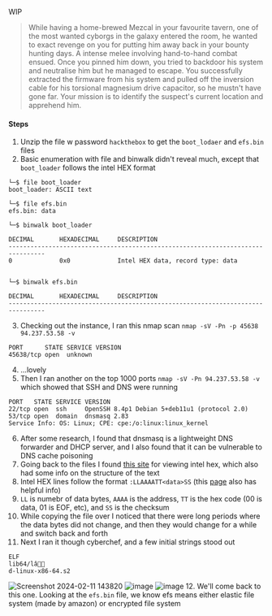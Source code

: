 WIP
> While having a home-brewed Mezcal in your favourite tavern, one of the most wanted cyborgs in the galaxy entered the room, he wanted to exact revenge on you for putting him away back in your bounty hunting days. A intense melee involving hand-to-hand combat ensued. Once you pinned him down, you tried to backdoor his system and neutralise him but he managed to escape. You successfully extracted the firmware from his system and pulled off the inversion cable for his torsional magnesium drive capacitor, so he mustn't have gone far. Your mission is to identify the suspect's current location and apprehend him.
#### Steps
1. Unzip the file w password `hackthebox` to get the `boot_lodaer` and `efs.bin` files
2. Basic enumeration with file and binwalk didn't reveal much, except that `boot_loader` follows the intel HEX format
```
└─$ file boot_loader 
boot_loader: ASCII text
                                                                                                                                                                   
└─$ file efs.bin    
efs.bin: data

└─$ binwalk boot_loader 

DECIMAL       HEXADECIMAL     DESCRIPTION
--------------------------------------------------------------------------------
0             0x0             Intel HEX data, record type: data


└─$ binwalk efs.bin    

DECIMAL       HEXADECIMAL     DESCRIPTION
--------------------------------------------------------------------------------                                                                               
```
3. Checking out the instance, I ran this nmap scan `nmap -sV -Pn -p 45638 94.237.53.58 -v`
```
PORT      STATE SERVICE VERSION
45638/tcp open  unknown
```
4. ...lovely
5. Then I ran another on the top 1000 ports `nmap -sV -Pn 94.237.53.58 -v` which showed that SSH and DNS were running
```
PORT   STATE SERVICE VERSION
22/tcp open  ssh     OpenSSH 8.4p1 Debian 5+deb11u1 (protocol 2.0)
53/tcp open  domain  dnsmasq 2.83
Service Info: OS: Linux; CPE: cpe:/o:linux:linux_kernel
```
6. After some research, I found that dnsmasq is a lightweight DNS forwarder and DHCP server, and I also found that it can be vulnerable to DNS cache poisoning
7. Going back to the files I found [this site](http://www.dlwrr.com/electronics/tools/hexview/hexview.html) for viewing intel hex, which also had some info on the structure of the text
8. Intel HEX lines follow the format `:LLAAAATT<data>SS` (this [page](https://en.wikipedia.org/wiki/Intel_HEX) also has helpful info)
9. `LL` is numebr of data bytes, `AAAA` is the address, `TT` is the hex code (00 is data, 01 is EOF, etc), and `SS` is the checksum
10. While copying the file over I noticed that there were long periods where the data bytes did not change, and then they would change for a while and switch back and forth
11. Next I ran it though cyberchef, and a few initial strings stood out
```
ELF
lib64/lâ
d-linux-x86-64.s2
```
![Screenshot 2024-02-11 143820](https://github.com/pwnedbyisa/writeups/assets/138353745/1a4b1338-813e-4cfe-bcf1-c98d8b0c3357)
![image](https://github.com/pwnedbyisa/writeups/assets/138353745/45eac033-bb29-4ad7-9ed3-156e3d674304)
![image](https://github.com/pwnedbyisa/writeups/assets/138353745/5a708717-9ed0-4e3d-8b11-425438232eed)
12. We'll come back to this one. Looking at the `efs.bin` file, we know efs means either elastic file system (made by amazon) or encrypted file system


